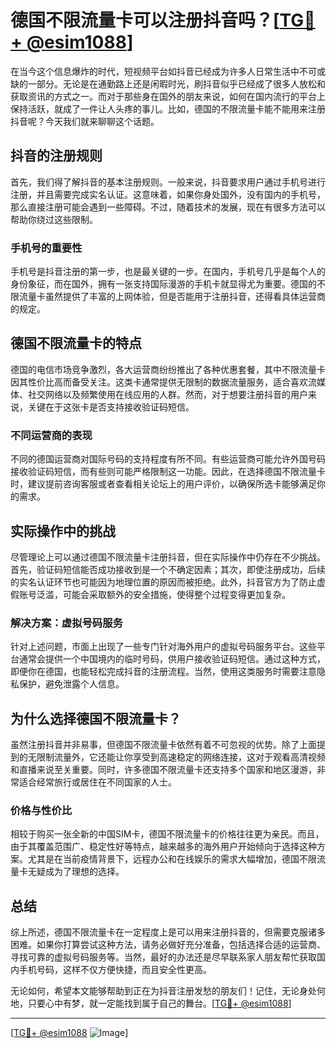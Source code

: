 # 德国不限流量卡可以注册抖音吗？[[TG💪+ @esim1088](https://t.me/s/esim1088)]

在当今这个信息爆炸的时代，短视频平台如抖音已经成为许多人日常生活中不可或缺的一部分。无论是在通勤路上还是闲暇时光，刷抖音似乎已经成了很多人放松和获取资讯的方式之一。而对于那些身在国外的朋友来说，如何在国内流行的平台上保持活跃，就成了一件让人头疼的事儿。比如，德国的不限流量卡能不能用来注册抖音呢？今天我们就来聊聊这个话题。

## 抖音的注册规则

首先，我们得了解抖音的基本注册规则。一般来说，抖音要求用户通过手机号进行注册，并且需要完成实名认证。这意味着，如果你身处国外，没有国内的手机号，那么直接注册可能会遇到一些障碍。不过，随着技术的发展，现在有很多方法可以帮助你绕过这些限制。

### 手机号的重要性

手机号是抖音注册的第一步，也是最关键的一步。在国内，手机号几乎是每个人的身份象征，而在国外，拥有一张支持国际漫游的手机卡就显得尤为重要。德国的不限流量卡虽然提供了丰富的上网体验，但是否能用于注册抖音，还得看具体运营商的规定。

## 德国不限流量卡的特点

德国的电信市场竞争激烈，各大运营商纷纷推出了各种优惠套餐，其中不限流量卡因其性价比高而备受关注。这类卡通常提供无限制的数据流量服务，适合喜欢流媒体、社交网络以及频繁使用在线应用的人群。然而，对于想要注册抖音的用户来说，关键在于这张卡是否支持接收验证码短信。

### 不同运营商的表现

不同的德国运营商对国际号码的支持程度有所不同。有些运营商可能允许外国号码接收验证码短信，而有些则可能严格限制这一功能。因此，在选择德国不限流量卡时，建议提前咨询客服或者查看相关论坛上的用户评价，以确保所选卡能够满足你的需求。

## 实际操作中的挑战

尽管理论上可以通过德国不限流量卡注册抖音，但在实际操作中仍存在不少挑战。首先，验证码短信能否成功接收到是一个不确定因素；其次，即使注册成功，后续的实名认证环节也可能因为地理位置的原因而被拒绝。此外，抖音官方为了防止虚假账号泛滥，可能会采取额外的安全措施，使得整个过程变得更加复杂。

### 解决方案：虚拟号码服务

针对上述问题，市面上出现了一些专门针对海外用户的虚拟号码服务平台。这些平台通常会提供一个中国境内的临时号码，供用户接收验证码短信。通过这种方式，即便你在德国，也能轻松完成抖音的注册流程。当然，使用这类服务时需要注意隐私保护，避免泄露个人信息。

## 为什么选择德国不限流量卡？

虽然注册抖音并非易事，但德国不限流量卡依然有着不可忽视的优势。除了上面提到的无限制流量外，它还能让你享受到高速稳定的网络连接，这对于观看高清视频和直播来说至关重要。同时，许多德国不限流量卡还支持多个国家和地区漫游，非常适合经常旅行或居住在不同国家的人士。

### 价格与性价比

相较于购买一张全新的中国SIM卡，德国不限流量卡的价格往往更为亲民。而且，由于其覆盖范围广、稳定性好等特点，越来越多的海外用户开始倾向于选择这种方案。尤其是在当前疫情背景下，远程办公和在线娱乐的需求大幅增加，德国不限流量卡无疑成为了理想的选择。

## 总结

综上所述，德国不限流量卡在一定程度上是可以用来注册抖音的，但需要克服诸多困难。如果你打算尝试这种方法，请务必做好充分准备，包括选择合适的运营商、寻找可靠的虚拟号码服务等。当然，最好的办法还是尽早联系家人朋友帮忙获取国内手机号码，这样不仅方便快捷，而且安全性更高。

无论如何，希望本文能够帮助到正在为抖音注册发愁的朋友们！记住，无论身处何地，只要心中有梦，就一定能找到属于自己的舞台。[[TG💪+ @esim1088](https://t.me/s/esim1088)]

---

[[TG💪+ @esim1088](https://t.me/s/esim1088) ![Image](https://i.postimg.cc/4NQfJmqS/Snipaste-2025-05-13-00-14-12.png)]